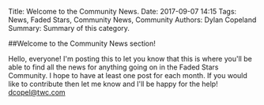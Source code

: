 Title: Welcome to the Community News.
Date: 2017-09-07 14:15
Tags: News, Faded Stars, Community News, Community
Authors: Dylan Copeland
Summary: Summary of this category.

##Welcome to the Community News section!

Hello, everyone! I'm posting this to let you know that this is where you'll be able to find all the news for anything going on in the Faded Stars Community. I hope to have at least one post for each month. If you would like to contribute then let me know and I'll be happy for the help! <dcopel@twc.com>